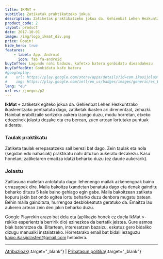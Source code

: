 ```yaml
---
title: IKMAT ÷
subtitle: Zatiketak praktikatzeko jokua.
description: Zatiketak praktikatzeko jokua da. Gehienbat Lehen Hezkuntzako ikasleentzako pentsatuta dago, zatiketak ikasten ari direnentzat, zehazki.
product_code: 2
layout: product
date: 2017-10-01
image: /img/logo_ikmat_div.png
price: Doain!
hide_hero: true
features:
    - label: App. Android
      icon: fab fa-android
buyCoffee: Lagundu nahi baduzu, kafetxo batera gonbidatu diezadakezu
buyCoffeeBtn: Gonbidatu kafe batera
#googleplay: 
#    url: https://play.google.com/store/apps/details?id=com.ikasijolasten.ikmat.ikmatmult&amp;hl=es
#    img: https://play.google.com/intl/en_us/badges/images/generic/es_badge_web_generic.png
lang: "eu"
url-es: /juegos/p2
---
```

**IkMat ÷** zatiketak egiteko jokua da. Gehienbat Lehen Hezkuntzako ikasleentzako pentsatuta dago, zatiketak ikasten ari direnentzat, zehazki. Hainbat erabiltzaile sortzeko aukera izango duzu, modu horretan, etxeko edozeinek jolastu dezake eta era berean, zuen artean lortutako puntuak alderatu.

###  Taulak praktikatu
Zatiketa taulak errepasatzeko sail berezi bat dago. Zein taulak eta nola (segidan edo nahasiak) praktikatu nahi dituzun aukeratu dezakezu. Kasu honetan, zatiketaren emaitza idatzi beharko duzu (ez daude aukerarik).
### Jolastu 
Zailtasuna mailetan antolatuta dago: lehenengo mailak azkenengoak baino errazagoak dira. Maila bakoitza txandetan banatuta dago eta denak gainditu beharko dituzu 5 kale baino gehiago egin gabe. Maila bakoitzean zatiketa kopuru jakin bat ondo egitea lortu beharko duzu denbora mugatu batean. Behin maila gaindituta, hurrengoa desblokeatuta geratuko da. Emaitza lau aukeren artean zein den jakin beharko duzu.

Google Playrekin arazo bat dela eta (aplikazio honek ez duela IkMat ×-rekiko esperientzia berririk dio) ezinezkoa da bertatik jeistea.
Gure asmoa biak bateratzea da. Bitartean, interesatzen bazaizu, eskatuz gero bidaliko dizugu manualki instalatzeko. Horretarako email bat bidali iezaguzu kaixo.ikasijolasten@gmail.com helbidera.


<hr/>


[Atribuzioak](/jokuak/p2-atr){:target="_blank"} \| [Pribatasun politika](/jokuak/p2-pol){:target="_blank"}